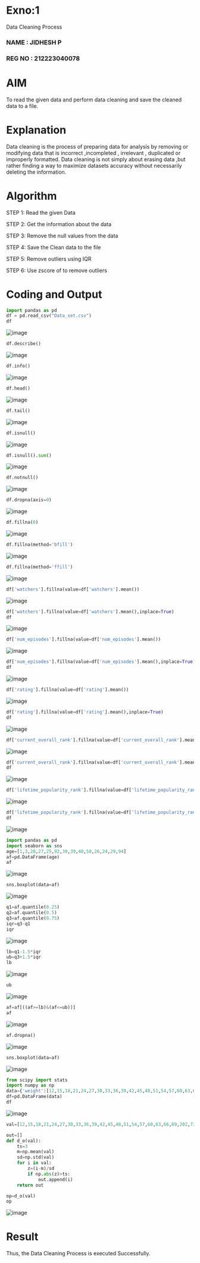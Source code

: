 # Exno:1
Data Cleaning Process

<h3> NAME : JIDHESH P</h3>
<h3> REG NO : 212223040078</h3>

# AIM
To read the given data and perform data cleaning and save the cleaned data to a file.

# Explanation
Data cleaning is the process of preparing data for analysis by removing or modifying data that is incorrect ,incompleted , irrelevant , duplicated or improperly formatted. Data cleaning is not simply about erasing data ,but rather finding a way to maximize datasets accuracy without necessarily deleting the information.

# Algorithm
STEP 1: Read the given Data

STEP 2: Get the information about the data

STEP 3: Remove the null values from the data

STEP 4: Save the Clean data to the file

STEP 5: Remove outliers using IQR

STEP 6: Use zscore of to remove outliers

# Coding and Output
```py
import pandas as pd
df = pd.read_csv("Data_set.csv")
df
```
![image](https://github.com/user-attachments/assets/7ed041cb-0cd5-4ba3-84de-781004fc1044)
```py
df.describe()
```
![image](https://github.com/user-attachments/assets/d42f94f9-8e80-4bcb-80a9-3c9e1fd6a870)

```py
df.info()
```
![image](https://github.com/user-attachments/assets/77068cbd-ee4c-4f87-a927-d4cea39d50de)

```py
df.head()
```
![image](https://github.com/user-attachments/assets/da86fb33-9bc0-47be-a38c-239ac32acc82)

```py
df.tail()
```
![image](https://github.com/user-attachments/assets/4a8c934b-6d0d-4071-914f-4534c58bc397)

```py
df.isnull()
```
![image](https://github.com/user-attachments/assets/d046acf6-bc09-47a9-b6a5-856d73b7b6a2)

```py
df.isnull().sum()

```
![image](https://github.com/user-attachments/assets/d002ab75-6972-4ec5-acc4-129cd922b506)

```py
df.notnull()
```
![image](https://github.com/user-attachments/assets/c4ba2385-f7ba-4908-b782-32535f57982f)

```py
df.dropna(axis=0)
```
![image](https://github.com/user-attachments/assets/33f0d8cc-1d37-4a33-a222-145afe126a5c)

```py
df.fillna(0)
```
![image](https://github.com/user-attachments/assets/4b278579-d4a0-43a6-a247-c3506b9c59eb)

```py
df.fillna(method='bfill')
```
![image](https://github.com/user-attachments/assets/37e8e187-c5f2-46cb-8978-2d783bd1892d)

```py
df.fillna(method='ffill')
```
![image](https://github.com/user-attachments/assets/1ef6c702-f5d4-4fbb-bf60-687be982442d)

```py
df['watchers'].fillna(value=df['watchers'].mean())
```
![image](https://github.com/user-attachments/assets/e5011235-319a-4a12-890a-1573bde1d02c)

```py
df['watchers'].fillna(value=df['watchers'].mean(),inplace=True)
df
```
![image](https://github.com/user-attachments/assets/7f743ba0-7896-41c9-8750-787e6411a1e3)

```py
df['num_episodes'].fillna(value=df['num_episodes'].mean())
```
![image](https://github.com/user-attachments/assets/507b694e-7906-4bbd-8701-4c25af87ea31)

```py
df['num_episodes'].fillna(value=df['num_episodes'].mean(),inplace=True)
df
```
![image](https://github.com/user-attachments/assets/08ab194e-00df-4a1f-85a1-d968fbdd090b)


```py
df['rating'].fillna(value=df['rating'].mean())
```
![image](https://github.com/user-attachments/assets/9daf5c04-1513-4e2f-bfc1-7bf83bca0e72)

```py
df['rating'].fillna(value=df['rating'].mean(),inplace=True)
df
```
![image](https://github.com/user-attachments/assets/ecd7c424-7173-4f6f-b231-a71686b98100)

```py
df['current_overall_rank'].fillna(value=df['current_overall_rank'].mean())
```
![image](https://github.com/user-attachments/assets/8278e5b8-1be2-4968-8344-0d2091a1283e)

```py
df['current_overall_rank'].fillna(value=df['current_overall_rank'].mean(),inplace=True)
df
```
![image](https://github.com/user-attachments/assets/dd067e31-7ed3-492f-986b-de8da6704752)

```py
df['lifetime_popularity_rank'].fillna(value=df['lifetime_popularity_rank'].mean())
```


![image](https://github.com/user-attachments/assets/ff99d368-2086-4e0d-9fe7-c13f474627a8)

```py
df['lifetime_popularity_rank'].fillna(value=df['lifetime_popularity_rank'].mean(),inplace=True)
df
```

![image](https://github.com/user-attachments/assets/1f24aec2-3c63-49ba-b966-655bb8809140)

```py
import pandas as pd
import seaborn as sns
age=[1,3,28,27,25,92,30,39,40,50,26,24,29,94]
af=pd.DataFrame(age)
af
```

![image](https://github.com/user-attachments/assets/760d3cd5-c2c5-49f5-9f74-e260c6320fbf)

```py
sns.boxplot(data=af)
```

![image](https://github.com/user-attachments/assets/e40a0403-0d4c-4ad3-a0fa-8e2310b11b86)

```py
q1=af.quantile(0.25)
q2=af.quantile(0.5)
q3=af.quantile(0.75)
iqr=q3-q1
iqr
```

![image](https://github.com/user-attachments/assets/88d5b492-928f-4205-9679-e8982d5f86fe)

```py
lb=q1-1.5*iqr
ub=q3+1.5*iqr
lb
```

![image](https://github.com/user-attachments/assets/4a072481-6823-4494-a2d8-27f8dd1e6e52)

```py
ub
```

![image](https://github.com/user-attachments/assets/8b8d5bc0-dfe1-4816-939a-e17ea9ca18dd)

```py
af=af[((af>=lb)&(af<=ub))]
af
```

![image](https://github.com/user-attachments/assets/dc030c9a-e0fd-47a3-beb4-c8008ba772e3)

```py
af.dropna()
```

![image](https://github.com/user-attachments/assets/19a344ab-84ed-453f-a228-13dd4231c7ee)


```py
sns.boxplot(data=af)
```

![image](https://github.com/user-attachments/assets/8c82af3d-80be-47e5-8b18-553ccedc2672)

```py
from scipy import stats
import numpy as np
data={'weight':[12,15,18,21,24,27,30,33,36,39,42,45,48,51,54,57,60,63,66,69,202,72,75,78,81,84,232,87,90,93,96,99,258]}
df=pd.DataFrame(data)
df
```

![image](https://github.com/user-attachments/assets/9264fa2c-c0fb-4f44-906c-122ae43080ab)

```py
val=[12,15,18,21,24,27,30,33,36,39,42,45,48,51,54,57,60,63,66,69,202,72,75,78,81,84,232,87,90,93,96,258]

out=[]
def d_o(val):
    ts=3
    m=np.mean(val)
    sd=np.std(val)
    for i in val:
        z=(i-m)/sd
        if np.abs(z)>ts:
            out.append(i)
    return out

op=d_o(val)
op
```

![image](https://github.com/user-attachments/assets/c7f7f146-415a-42bc-bcbf-2d1eed8051eb)












# Result
Thus, the Data Cleaning Process is executed Successfully.

